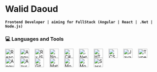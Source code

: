 # Walid Daoud

**`Frontend Developer | aiming for FullStack (Angular | React | .Net | Node.js)`**

<!-- Colocar texto aqui de introdução -->

### 💻 Languages and Tools
<img align="left" alt="React" width="30px" style="padding-right: 15px;" src="https://cdn.jsdelivr.net/gh/devicons/devicon@latest/icons/react/react-original-wordmark.svg" />
<img align="left" alt="Angular" width="30px" style="padding-right: 15px;" src="https://cdn.jsdelivr.net/gh/devicons/devicon@latest/icons/angular/angular-original.svg" />
<img align="left" alt="RxJS" width="30px" style="padding-right: 15px;" src="https://cdn.jsdelivr.net/gh/devicons/devicon@latest/icons/rxjs/rxjs-original.svg" />
<img align="left" alt="Node.js" width="30px" style="padding-right: 15px;" src="https://cdn.jsdelivr.net/gh/devicons/devicon@latest/icons/nodejs/nodejs-original.svg" />
<img align="left" alt="C#" width="30px" style="padding-right: 15px;" src="https://cdn.jsdelivr.net/gh/devicons/devicon@latest/icons/csharp/csharp-original.svg" />
<img align="left" alt=".Net" width="30px" style="padding-right: 15px;" src="https://cdn.jsdelivr.net/gh/devicons/devicon@latest/icons/dotnetcore/dotnetcore-original.svg" />
<img align="left" alt="HTML" width="30px" style="padding-right: 15px;" src="https://cdn.jsdelivr.net/gh/devicons/devicon@latest/icons/html5/html5-original.svg" />
<img align="left" alt="CSS" width="30px" style="padding-right: 15px;" src="https://cdn.jsdelivr.net/gh/devicons/devicon@latest/icons/css3/css3-original.svg" />
<img align="left" alt="JavaScript" width="30px" style="padding-right: 15px;" src="https://cdn.jsdelivr.net/gh/devicons/devicon@latest/icons/javascript/javascript-original.svg" />
<img align="left" alt="TypeScript" width="30px" style="padding-right: 15px;" src="https://cdn.jsdelivr.net/gh/devicons/devicon@latest/icons/typescript/typescript-original.svg" />
<img align="left" alt="Angular Material" width="30px" style="padding-right: 15px;" src="https://cdn.jsdelivr.net/gh/devicons/devicon@latest/icons/angularmaterial/angularmaterial-original.svg" />
<img align="left" alt="Azure DevOps" width="30px" style="padding-right: 15px;" src="https://cdn.jsdelivr.net/gh/devicons/devicon@latest/icons/azuredevops/azuredevops-original.svg" />
<img align="left" alt="Git" width="30px" style="padding-right: 15px;" src="https://cdn.jsdelivr.net/gh/devicons/devicon@latest/icons/git/git-original.svg" />
<img align="left" alt="Material UI" width="30px" style="padding-right: 15px;" src="https://cdn.jsdelivr.net/gh/devicons/devicon@latest/icons/materialui/materialui-original.svg" />
<img align="left" alt="MongoDB" width="30px" style="padding-right: 15px;" src="https://cdn.jsdelivr.net/gh/devicons/devicon@latest/icons/mongodb/mongodb-original.svg" />
<img align="left" alt="MongoDB" width="30px" style="padding-right: 15px;" src="https://cdn.jsdelivr.net/gh/devicons/devicon@latest/icons/npm/npm-original-wordmark.svg" />
<img align="left" alt="Sass" width="30px" style="padding-right: 15px;" src="https://cdn.jsdelivr.net/gh/devicons/devicon@latest/icons/sass/sass-original.svg" />


<!--
**WalidcoDaoud/WalidcoDaoud** is a ✨ _special_ ✨ repository because its `README.md` (this file) appears on your GitHub profile.

Here are some ideas to get you started:

- 🔭 I’m currently working on ...
- 🌱 I’m currently learning ...
- 👯 I’m looking to collaborate on ...
- 🤔 I’m looking for help with ...
- 💬 Ask me about ...
- 📫 How to reach me: ...
- 😄 Pronouns: ...
- ⚡ Fun fact: ...
-->
